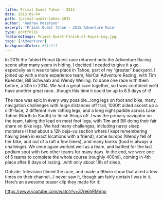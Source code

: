 ```yaml
---
title: Primal Quest Tahoe - 2015
date: 2015-09-04
path: /primal-quest-tahoe-2015
author: 'Andrew Peterson'
excerpt: 'Primal Quest Tahoe - 2015 Adventure Race'
type: portfolio
featuredImage: Primal-Quest-Finish-of-Kayak-Leg.jpg
tags: ["Adventure"]
backgroundColor: #f1f1f1
---
```

In 2015 the fabled Primal Quest race returned onto the Adventure Racing scene after many years in hiding. I decided I needed to give it a go, especially as it was to take place in Tahoe, part of my “greater” backyard. I joined up with a more experience team, NorCal Adventure Racing, with Tim Kuenster, Bill Schwaab and Wendy Welling. I’d done one race with them before, a 30h in 2014. We had a great race together, so I was confident we’d have another great race…though this time it could be up to 8.5 days of it!

The race was epic in every way possible…long legs on foot and bike, many navigation challenges with huge distances off trail, 1000ft aided ascent up a cliff-face, 2 different river rafting legs, and a long night paddle across Lake Tahoe (North to South) to finish things off. I was the primary navigator on the team, taking the lead on most foot legs, with Tim and Bill doing their fair share on bike legs. We had many challenges, including nasty sleep monsters (I had about a 12h deja-vu section where I kept remembering having been in exact locations with a friend), some bumps (Wendy fell of her bike, and out of a raft a few times), and many bonks (food is always a challenge). We once again worked well as a team, and battled for the last podium spot with two other teams for many days. In the end, we were one of 5 teams to complete the whole course (roughly 400mi), coming in 4th place after 8 days of racing…with only about 18h of sleep.

Outside Television filmed the race, and made a 90min show that aired a few times on their channel…I never saw it, though am fairly certain I was in it. Here’s an awesome teaser clip they made for it:

<https://www.youtube.com/watch?v=37re6hRMnpo>